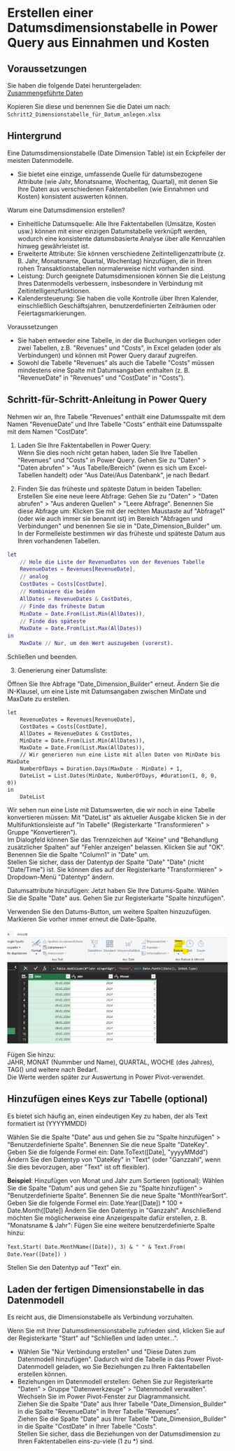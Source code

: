 # Erstellen einer Datumsdimensionstabelle in Power Query aus Einnahmen und Kosten

## Voraussetzungen  

Sie haben die folgende Datei heruntergeladen:  
[Zusammengeführte Daten](Zusammengeführte_Daten.xlsx)

Kopieren Sie diese und benennen Sie die Datei um nach:  
`Schritt2_Dimensionstabelle_für_Datum_anlegen.xlsx`

## Hintergrund

Eine Datumsdimensionstabelle (Date Dimension Table) ist ein Eckpfeiler der meisten Datenmodelle. 

* Sie bietet eine einzige, umfassende Quelle für datumsbezogene Attribute (wie Jahr, Monatsname, Wochentag, Quartal), mit denen Sie Ihre Daten aus verschiedenen Faktentabellen (wie Einnahmen und Kosten) konsistent auswerten können.

Warum eine Datumsdimension erstellen?

* Einheitliche Datumsquelle: Alle Ihre Faktentabellen (Umsätze, Kosten usw.) können mit einer einzigen Datumstabelle verknüpft werden, wodurch eine konsistente datumsbasierte Analyse über alle Kennzahlen hinweg gewährleistet ist.
* Erweiterte Attribute: Sie können verschiedene Zeitintelligenzattribute (z. B. Jahr, Monatsname, Quartal, Wochentag) hinzufügen, die in Ihren rohen Transaktionstabellen normalerweise nicht vorhanden sind.
* Leistung: Durch geeignete Datumsdimensionen können Sie die Leistung Ihres Datenmodells verbessern, insbesondere in Verbindung mit Zeitintelligenzfunktionen.
* Kalendersteuerung: Sie haben die volle Kontrolle über Ihren Kalender, einschließlich Geschäftsjahren, benutzerdefinierten Zeiträumen oder Feiertagsmarkierungen.

Voraussetzungen

* Sie haben entweder eine Tabelle, in der die Buchungen vorliegen oder zwei Tabellen, z.B. "Revenues" und "Costs", in Excel geladen (oder als Verbindungen) und können mit Power Query darauf zugreifen.
* Sowohl die Tabelle "Revenues” als auch die Tabelle "Costs” müssen mindestens eine Spalte mit Datumsangaben enthalten (z. B. "RevenueDate” in "Revenues” und "CostDate” in "Costs”).

## Schritt-für-Schritt-Anleitung in Power Query

Nehmen wir an, Ihre Tabelle "Revenues” enthält eine Datumsspalte mit dem Namen "RevenueDate” und Ihre Tabelle "Costs” enthält eine Datumsspalte mit dem Namen "CostDate”.

1) Laden Sie Ihre Faktentabellen in Power Query:  
Wenn Sie dies noch nicht getan haben, laden Sie Ihre Tabellen "Revenues" und "Costs" in Power Query. Gehen Sie zu "Daten" > "Daten abrufen" > "Aus Tabelle/Bereich" (wenn es sich um Excel-Tabellen handelt) oder "Aus Datei/Aus Datenbank", je nach Bedarf.

2) Finden Sie das früheste und späteste Datum in beiden Tabellen:
Erstellen Sie eine neue leere Abfrage: Gehen Sie zu "Daten" > "Daten abrufen" > "Aus anderen Quellen" > "Leere Abfrage".
Benennen Sie diese Abfrage um: Klicken Sie mit der rechten Maustaste auf "Abfrage1" (oder wie auch immer sie benannt ist) im Bereich "Abfragen und Verbindungen" und benennen Sie sie in "Date_Dimension_Builder" um.
In der Formelleiste bestimmen wir das früheste und späteste Datum aus Ihren vorhandenen Tabellen.

```M
let
    // Hole die Liste der RevenueDates von der Revenues Tabelle 
    RevenueDates = Revenues[RevenueDate],
    // analog
    CostDates = Costs[CostDate],
    // Kombiniere die beiden
    AllDates = RevenueDates & CostDates,
    // Finde das früheste Datum 
    MinDate = Date.From(List.Min(AllDates)),
    // Finde das späteste
    MaxDate = Date.From(List.Max(AllDates))
in
    MaxDate // Nur, um den Wert auszugeben (vorerst).  
```

Schließen und beenden.  

3) Generierung einer Datumsliste:

Öffnen Sie Ihre Abfrage "Date_Dimension_Builder" erneut.
Ändern Sie die IN-Klausel, um eine Liste mit Datumsangaben zwischen MinDate und MaxDate zu erstellen.

```
let
    RevenueDates = Revenues[RevenueDate],
    CostDates = Costs[CostDate],
    AllDates = RevenueDates & CostDates,
    MinDate = Date.From(List.Min(AllDates)),
    MaxDate = Date.From(List.Max(AllDates)),
    // Wir generieren nun eine Liste mit allen Daten von MinDate bis MaxDate
    NumberOfDays = Duration.Days(MaxDate - MinDate) + 1,
    DateList = List.Dates(MinDate, NumberOfDays, #duration(1, 0, 0, 0))
in
    DateList
```

Wir sehen nun eine Liste mit Datumswerten, die wir noch in eine Tabelle konvertieren müssen: Mit "DateList" als aktueller Ausgabe klicken Sie in der Multifunktionsleiste auf "In Tabelle" (Registerkarte "Transformieren" > Gruppe "Konvertieren").  
Im Dialogfeld können Sie das Trennzeichen auf "Keine" und "Behandlung zusätzlicher Spalten" auf "Fehler anzeigen" belassen.   Klicken Sie auf "OK".  
Benennen Sie die Spalte "Column1" in "Date" um.  
Stellen Sie sicher, dass der Datentyp der Spalte "Date" "Date" (nicht "Date/Time") ist. Sie können dies auf der Registerkarte "Transformieren" > Dropdown-Menü "Datentyp" ändern.  

Datumsattribute hinzufügen:
Jetzt haben Sie Ihre Datums-Spalte. Wählen Sie die Spalte "Date" aus. Gehen Sie zur Registerkarte "Spalte hinzufügen".

Verwenden Sie den Datums-Button, um weitere Spalten hinzuzufügen. Markieren Sie vorher immer erneut die Date-Spalte.

![alt text](image.png)

Fügen Sie hinzu:  
JAHR, MONAT (Nummber und Name), QUARTAL, WOCHE (des Jahres), TAG() und weitere nach Bedarf.  
Die Werte werden später zur Auswertung in Power Pivot-verwendet.

## Hinzufügen eines Keys zur Tabelle (optional)

Es bietet sich häufig an, einen eindeutigen Key zu haben, der als Text formatiert ist (YYYYMMDD)

Wählen Sie die Spalte "Date" aus und gehen Sie zu "Spalte hinzufügen" > "Benutzerdefinierte Spalte".
Benennen Sie die neue Spalte "DateKey".
Geben Sie die folgende Formel ein:
Date.ToText([Date], "yyyyMMdd")
Ändern Sie den Datentyp von "DateKey" in "Text" (oder "Ganzzahl", wenn Sie dies bevorzugen, aber "Text" ist oft flexibler).

**Beispiel**: Hinzufügen von Monat und Jahr zum Sortieren (optional):
Wählen Sie die Spalte "Datum" aus und gehen Sie zu "Spalte hinzufügen" > "Benutzerdefinierte Spalte".
Benennen Sie die neue Spalte "MonthYearSort".
Geben Sie die folgende Formel ein:
Date.Year([Date]) * 100 + Date.Month([Date])
Ändern Sie den Datentyp in "Ganzzahl".
Anschließend möchten Sie möglicherweise eine Anzeigespalte dafür erstellen, z. B. "Monatsname & Jahr":
Fügen Sie eine weitere benutzerdefinierte Spalte hinzu:

```Text.Start( Date.MonthName([Date]), 3) & " " & Text.From( Date.Year([Date]) )```

Stellen Sie den Datentyp auf "Text" ein.

## Laden der fertigen Dimensionstabelle in das Datenmodell

Es reicht aus, die Dimensionstabelle als Verbindung vorzuhalten. 

Wenn Sie mit Ihrer Datumsdimensionstabelle zufrieden sind, klicken Sie auf der Registerkarte "Start" auf "Schließen und laden unter...".  
* Wählen Sie "Nur Verbindung erstellen" und "Diese Daten zum Datenmodell hinzufügen". Dadurch wird die Tabelle in das Power Pivot-Datenmodell geladen, wo Sie Beziehungen zu Ihren Faktentabellen erstellen können.
* Beziehungen im Datenmodell erstellen:
Gehen Sie zur Registerkarte "Daten" > Gruppe "Datenwerkzeuge" > "Datenmodell verwalten".  
Wechseln Sie im Power Pivot-Fenster zur Diagrammansicht.  
Ziehen Sie die Spalte "Date" aus Ihrer Tabelle "Date_Dimension_Builder" in die Spalte "RevenueDate" in Ihrer Tabelle "Revenues".  
Ziehen Sie die Spalte "Date" aus Ihrer Tabelle "Date_Dimension_Builder" in die Spalte "CostDate" in Ihrer Tabelle "Costs".  
Stellen Sie sicher, dass die Beziehungen von der Datumsdimension zu Ihren Faktentabellen eins-zu-viele (1 zu *) sind.

